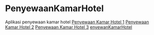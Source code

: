 # PenyewaanKamarHotel
Aplikasi penyewaan kamar hotel
[Penyewaan Kamar Hotel 1](https://github.com/dinipuji/PenyewaanKamarHotel/blob/master/Penyewaan%20Kamar%20Hotel%201.jpeg)
[Penyewaan Kamar Hotel 2](https://github.com/dinipuji/PenyewaanKamarHotel/blob/master/Penyewaan%20Kamar%20Hotel%202.jpeg)
[Penyewaan Kamar Hotel 3](https://github.com/dinipuji/PenyewaanKamarHotel/blob/master/Penyewaan%20Kamar%20Hotel%203.jpeg)
[enyewanKamarHotel](https://github.com/dinipuji/PenyewaanKamarHotel/blob/master/Penyewaan%20Kamar%20Hotel.apk)
